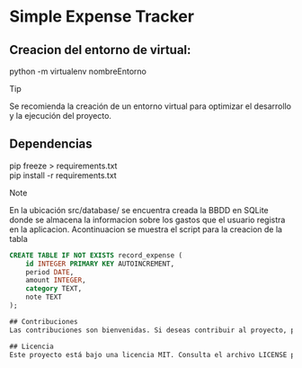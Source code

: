 # Simple Expense Tracker

## Creacion del entorno de virtual:
python -m virtualenv nombreEntorno

> [!TIP]
Se recomienda la creación de un entorno virtual para optimizar el desarrollo y la ejecución del proyecto.

## Dependencias
pip freeze > requirements.txt  
pip install -r requirements.txt

> [!NOTE]
En la ubicación src/database/ se encuentra creada la BBDD en SQLite donde se almacena la informacion sobre los gastos que el usuario registra en la aplicacion. Acontinuacion se muestra el script para la creacion de la tabla

```sql
CREATE TABLE IF NOT EXISTS record_expense (
    id INTEGER PRIMARY KEY AUTOINCREMENT,
    period DATE,
    amount INTEGER,
    category TEXT,
    note TEXT
);

## Contribuciones
Las contribuciones son bienvenidas. Si deseas contribuir al proyecto, por favor haz un 'fork' del repositorio, crea una rama con tus mejoras y envía un 'pull request'.

## Licencia
Este proyecto está bajo una licencia MIT. Consulta el archivo LICENSE para más detalles.
